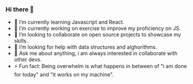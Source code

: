 ### Hi there 👋

- 🌱 I’m currently learning Javascript and React.
- 🔭 I’m currently working on exercise to improve my proficiency on JS.
- 👯 I’m looking to collaborate on open source projects to showcase my skills.
- 🤔 I’m looking for help with data structures and alghorithms.
- 💬 Ask me about anything, i am always interested in collaborate with other devs.
- ⚡ Fun fact: Being overwhelm is what happens in between of "i am done for today" and "it works on my machine".
<!--
**Lancelcode/Lancelcode** is a ✨ _special_ ✨ repository because its `README.md` (this file) appears on your GitHub profile.

Here are some ideas to get you started:
- ...
- 📫 How to reach me: ...
- 😄 Pronouns: ...
- 
[![Lancelcode GitHub stats](https://github-readme-stats.vercel.app/api?username=Lancelcode)](https://github.com/anuraghazra/github-readme-stats)-->

